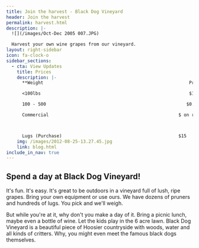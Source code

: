```yaml
---
title: Join the harvest - Black Dog Vineyard
header: Join the harvest
permalink: harvest.html
description: |-
  ![](/images/Oct-Dec 2005 007.JPG)

  Harvest your own wine grapes from our vineyard.
layout: right-sidebar
icon: fa-clock-o
sidebar_sections:
  - cta: View Updates
    title: Prices
    description: |-
      **Weight                                                       Price/lb.**

      <100lbs                                                        $1.00/lb.

      100 - 500                                                     $0.75/lb

      Commercial                                                 $ on request



      Lugs (Purchase)                                            $15
    img: /images/2012-08-25-13.27.45.jpg
    link: blog.html
include_in_nav: true
---
```

## Spend a day at Black Dog Vineyard!

It's fun. It's easy. It's great to be outdoors in a vineyard full of lush, ripe grapes. Bring your own equipment or use ours.  We have dozens of pruners and hundreds of lugs.  You pick and we'll weigh.



But while you're at it, why don't you make a day of it. Bring a picnic lunch, maybe even a bottle of wine.  Let the kids play in the 6 acre lawn. Black Dog Vineyard is a beautiful piece of Hoosier countryside with woods, water and all kinds of critters.  Why, you might even meet the famous black dogs themselves.
